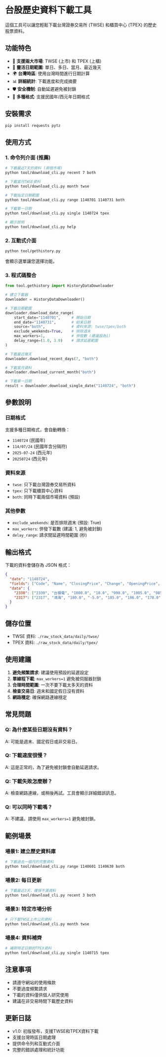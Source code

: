 # 台股歷史資料下載工具

這個工具可以讓您輕鬆下載台灣證券交易所 (TWSE) 和櫃買中心 (TPEX) 的歷史股票資料。

## 功能特色

- 🎯 **支援兩大市場**: TWSE (上市) 和 TPEX (上櫃)
- 📅 **靈活日期範圍**: 單日、多日、當月、最近幾天
- 🌍 **台灣時區**: 使用台灣時間進行日期計算
- 📊 **詳細統計**: 下載進度和完成摘要
- 🛡️ **安全機制**: 自動延遲避免被封鎖
- 📝 **多種格式**: 支援民國年/西元年日期格式

## 安裝需求

```bash
pip install requests pytz
```

## 使用方式

### 1. 命令列介面 (推薦)

```bash
# 下載最近7天的資料 (兩個市場)
python tool/download_cli.py recent 7 both

# 下載當月TWSE資料
python tool/download_cli.py month twse

# 下載指定日期範圍
python tool/download_cli.py range 1140701 1140731 both

# 下載單一日期
python tool/download_cli.py single 1140724 tpex

# 顯示說明
python tool/download_cli.py help
```

### 2. 互動式介面

```bash
python tool/gethistory.py
```

會顯示選單讓您選擇功能。

### 3. 程式碼整合

```python
from tool.gethistory import HistoryDataDownloader

# 建立下載器
downloader = HistoryDataDownloader()

# 下載日期範圍
downloader.download_date_range(
    start_date="1140701",     # 開始日期
    end_date="1140731",       # 結束日期
    source="both",            # 資料來源: twse/tpex/both
    exclude_weekends=True,    # 排除週末
    max_workers=1,            # 併發數 (建議設為1)
    delay_range=(1.0, 3.0)    # 請求延遲範圍
)

# 下載最近幾天
downloader.download_recent_days(7, "both")

# 下載當月資料
downloader.download_current_month("both")

# 下載單一日期
result = downloader.download_single_date("1140724", "both")
```

## 參數說明

### 日期格式
支援多種日期格式，會自動轉換：
- `1140724` (民國年)
- `114/07/24` (民國年含分隔符)  
- `2025-07-24` (西元年)
- `20250724` (西元年)

### 資料來源
- `twse`: 只下載台灣證券交易所資料
- `tpex`: 只下載櫃買中心資料  
- `both`: 同時下載兩個市場資料 (預設)

### 其他參數
- `exclude_weekends`: 是否排除週末 (預設: True)
- `max_workers`: 併發下載數 (建議: 1, 避免被封鎖)
- `delay_range`: 請求間延遲時間範圍 (秒)

## 輸出格式

下載的資料會儲存為 JSON 格式：

```json
{
  "date": "1140724",
  "fields": ["Code", "Name", "ClosingPrice", "Change", "OpeningPrice", "HighestPrice", "LowestPrice", "TradeVolume", "TradeValue", "Range"],
  "data": {
    "2330": ["2330", "台積電", "1000.0", "10.0", "990.0", "1005.0", "985.0", "50000", "50000000", "1.0"],
    "2317": ["2317", "鴻海", "180.0", "-5.0", "185.0", "186.0", "178.0", "30000", "5400000", "-2.7"]
  }
}
```

## 儲存位置

- TWSE 資料: `./raw_stock_data/daily/twse/`
- TPEX 資料: `./raw_stock_data/daily/tpex/`

## 使用建議

1. **避免頻繁請求**: 建議使用預設的延遲設定
2. **單線程下載**: `max_workers=1` 避免被伺服器封鎖
3. **合理時間範圍**: 一次不要下載太多天的資料
4. **檢查交易日**: 週末和國定假日沒有資料
5. **網路穩定**: 確保網路連線穩定

## 常見問題

### Q: 為什麼某些日期沒有資料？
A: 可能是週末、國定假日或非交易日。

### Q: 下載速度很慢？
A: 這是正常的，為了避免被封鎖會自動延遲請求。

### Q: 下載失敗怎麼辦？
A: 檢查網路連線，或稍後再試。工具會顯示詳細錯誤訊息。

### Q: 可以同時下載嗎？
A: 不建議，請使用 `max_workers=1` 避免被封鎖。

## 範例場景

### 場景1: 建立歷史資料庫
```bash
# 下載過去一個月的完整資料
python tool/download_cli.py range 1140601 1140630 both
```

### 場景2: 每日更新
```bash
# 下載最近3天，確保不漏資料
python tool/download_cli.py recent 3 both
```

### 場景3: 特定市場分析
```bash
# 只下載TWSE上市公司資料
python tool/download_cli.py month twse
```

### 場景4: 資料補齊
```bash
# 補齊特定日期的TPEX資料
python tool/download_cli.py single 1140715 tpex
```

## 注意事項

- 請遵守網站的使用條款
- 不要過度頻繁請求
- 下載的資料僅供個人研究使用
- 建議在非交易時間下載歷史資料

## 更新日誌

- v1.0: 初版發布，支援TWSE和TPEX資料下載
- 支援台灣時區日期處理
- 提供命令列和互動式介面
- 完整的錯誤處理和統計功能
